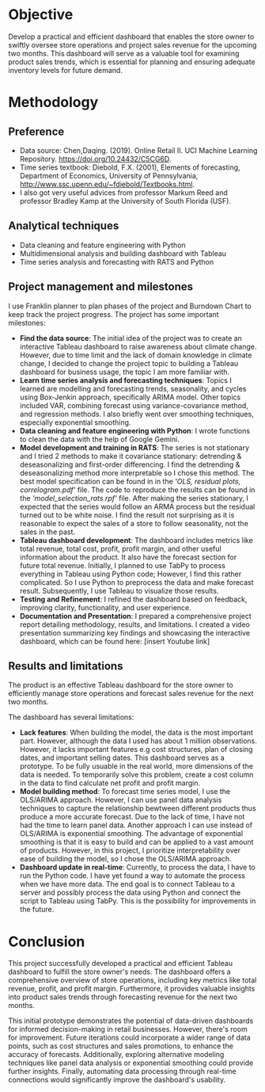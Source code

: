 # Objective
Develop a practical and efficient dashboard that enables the store owner to swiftly oversee store operations and project sales revenue for the upcoming two months. This dashboard will serve as a valuable tool for examining product sales trends, which is essential for planning and ensuring adequate inventory levels for future demand.

# Methodology
## Preference
* Data source: Chen,Daqing. (2019). Online Retail II. UCI Machine Learning Repository. https://doi.org/10.24432/C5CG6D.
* Time series textbook: Diebold, F.X. (2001), Elements of forecasting, Department of Economics, University of Pennsylvania, http://www.ssc.upenn.edu/~fdiebold/Textbooks.html.
* I also got very useful advices from professor Markum Reed and professor Bradley Kamp at the University of South Florida (USF).
## Analytical techniques
* Data cleaning and feature engineering with Python
* Multidimensional analysis and building dashboard with Tableau
* Time series analysis and forecasting with RATS and Python

## Project management and milestones
I use Franklin planner to plan phases of the project and Burndown Chart to keep track the project progress. The project has some important milestones:
* **Find the data source**: The initial idea of the project was to create an interactive Tableau dashboard to raise awareness about climate change. However, due to time limit and the lack of domain knowledge in climate change, I decided to change the project topic to building a Tableau dashboard for business usage, the topic I am more familiar with.
* **Learn time series analysis and forecasting techniques**: Topics I learned are modelling and forecasting trends, seasonality, and cycles using Box-Jenkin approach, specifically ARIMA model. Other topics included VAR, combining forecast using variance-covariance method, and regression methods. I also briefly went over smoothing techniques, especially exponential smoothing.
* **Data cleaning and feature engineering with Python**: I wrote functions to clean the data with the help of Google Gemini.
* **Model development and training in RATS**: The series is not stationary and I tried 2 methods to make it covariance stationary: detrending & deseasonalizing and first-order differencing. I find the detrending & deseasonalizing method more interpretable so I chose this method. The best model specification can be found in in the *'OLS, residual plots, correlogram.pdf'* file. The code to reproduce the results can be found in the *'model_selection_rats.rpf'* file. After making the series stationary, I expected that the series would follow an ARMA process but the residual turned out to be white noise. I find the result not surprising as it is reasonable to expect the sales of a store to follow seasonality, not the sales in the past.
* **Tableau dashboard development**: The dashboard includes metrics like total revenue, total cost, profit, profit margin, and other useful information about the product. It also have the forecast section for future total revenue. Initially, I planned to use TabPy to process everything in Tableau using Python code; However, I find this rather complicated. So I use Python to preprocess the data and make forecast result. Subsequently, I use Tableau to visualize those results.
* **Testing and Refinement**: I refined the dashboard based on feedback, improving clarity, functionality, and user experience.
* **Documentation and Presentation**: I prepared a comprehensive project report detailing methodology, results, and limitations. I created a video presentation summarizing key findings and showcasing the interactive dashboard, which can be found here: [insert Youtube link]

## Results and limitations
The product is an effective Tableau dashboard for the store owner to efficiently manage store operations and forecast sales revenue for the next two months.

The dashboard has several limitations:
* **Lack features**: When building the model, the data is the most important part. However, although the data I used has about 1 million observations. However, it lacks important features e.g cost structures, plan of closing dates, and important selling dates. This dashboard serves as a prototype. To be fully usuable in the real world, more dimensions of the data is needed. To temporarily solve this problem, create a cost column in the data to find calculate net profit and profit margin.
* **Model building method**: To forecast time series model, I use the OLS/ARIMA approach. However, I can use panel data analysis techniques to capture the relationship bewtween different products thus produce a more accurate forecast. Due to the lack of time, I have not had the time to learn panel data. Another approach I can use instead of OLS/ARIMA is exponential smoothing. The advantage of exponential smoothing is that it is easy to build and can be applied to a vast amount of products. However, in this project, I prioritize interpretability over ease of building the model, so I chose the OLS/ARIMA approach.
* **Dashboard update in real-time**: Currently, to process the data, I have to run the Python code. I have yet found a way to automate the process when we have more data. The end goal is to connect Tableau to a server and possibly process the data using Python and connect the script to Tableau using TabPy. This is the possibility for improvements in the future.

# Conclusion
This project successfully developed a practical and efficient Tableau dashboard to  fulfill the store owner's needs. The dashboard offers a comprehensive overview of store operations, including key metrics like total revenue, profit, and profit margin.  Furthermore, it provides valuable insights into product sales trends through  forecasting revenue for the next two months.

This initial prototype demonstrates the potential of data-driven dashboards for informed decision-making in retail businesses. However, there's  room for improvement.  Future iterations could incorporate a wider range of data  points, such as cost structures and sales promotions, to enhance the accuracy of  forecasts. Additionally, exploring alternative modeling techniques like panel data  analysis or exponential smoothing could provide further insights. Finally, automating  data processing through real-time connections would significantly improve the  dashboard's usability.


